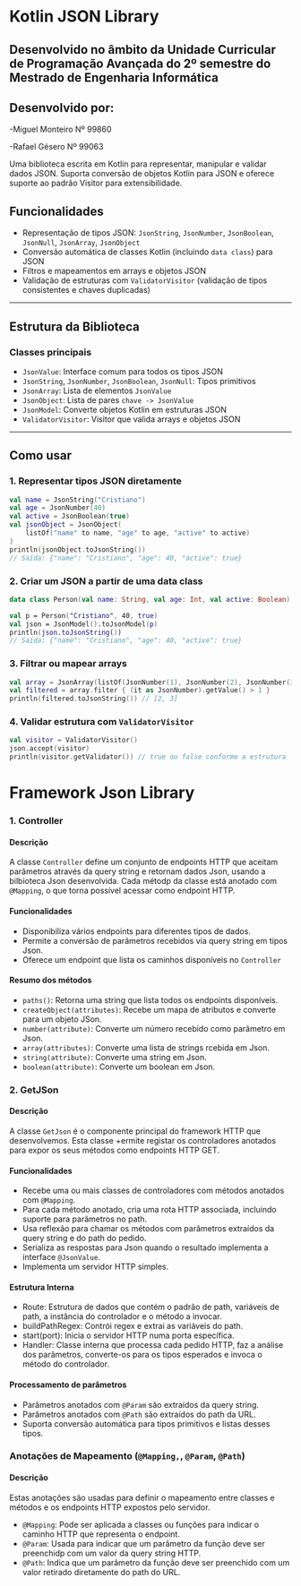 # Kotlin JSON Library

## Desenvolvido no âmbito da Unidade Curricular de Programação Avançada do 2º semestre do Mestrado de Engenharia Informática

## Desenvolvido por:

-Miguel Monteiro Nº 99860

-Rafael Gésero Nº 99063


Uma biblioteca escrita em Kotlin para representar, manipular e validar dados JSON. Suporta conversão de objetos Kotlin para JSON e oferece suporte ao padrão Visitor para extensibilidade.

## Funcionalidades

- Representação de tipos JSON: `JsonString`, `JsonNumber`, `JsonBoolean`, `JsonNull`, `JsonArray`, `JsonObject`
- Conversão automática de classes Kotlin (incluindo `data class`) para JSON
- Filtros e mapeamentos em arrays e objetos JSON
- Validação de estruturas com `ValidatorVisitor` (validação de tipos consistentes e chaves duplicadas)

---

## Estrutura da Biblioteca

### Classes principais

- `JsonValue`: Interface comum para todos os tipos JSON
- `JsonString`, `JsonNumber`, `JsonBoolean`, `JsonNull`: Tipos primitivos
- `JsonArray`: Lista de elementos `JsonValue`
- `JsonObject`: Lista de pares `chave -> JsonValue`
- `JsonModel`: Converte objetos Kotlin em estruturas JSON
- `ValidatorVisitor`: Visitor que valida arrays e objetos JSON

---

## Como usar

### 1. Representar tipos JSON diretamente

```kotlin
val name = JsonString("Cristiano")
val age = JsonNumber(40)
val active = JsonBoolean(true)
val jsonObject = JsonObject(
    listOf("name" to name, "age" to age, "active" to active)
)
println(jsonObject.toJsonString()) 
// Saída: {"name": "Cristiano", "age": 40, "active": true}
```

### 2. Criar um JSON a partir de uma data class

```kotlin
data class Person(val name: String, val age: Int, val active: Boolean)

val p = Person("Cristiano", 40, true)
val json = JsonModel().toJsonModel(p)
println(json.toJsonString()) 
// Saída: {"name": "Cristiano", "age": 40, "active": true}
```

### 3. Filtrar ou mapear arrays

```kotlin
val array = JsonArray(listOf(JsonNumber(1), JsonNumber(2), JsonNumber(3)))
val filtered = array.filter { (it as JsonNumber).getValue() > 1 }
println(filtered.toJsonString()) // [2, 3]
```

### 4. Validar estrutura com `ValidatorVisitor`

```kotlin
val visitor = ValidatorVisitor()
json.accept(visitor)
println(visitor.getValidator()) // true ou false conforme a estrutura
```




# Framework Json Library

### 1. Controller

#### Descrição

A classe `Controller` define um conjunto de endpoints HTTP que aceitam parâmetros através da query string e retornam dados Json, usando a bilbioteca Json desenvolvida. Cada métodp da classe está anotado com `@Mapping`, o que torna possível acessar como endpoint HTTP.

#### Funcionalidades 

- Disponibiliza vários endpoints para diferentes tipos de dados.
- Permite a conversão de parâmetros recebidos via query string em tipos Json.
- Oferece um endpoint que lista os caminhos disponíveis no `Controller`

#### Resumo dos métodos

- `paths()`: Retorna uma string que lista todos os endpoints disponíveis.
- `createObject(attributes)`: Recebe um mapa de atributos e converte para um objeto JSon.
- `number(attribute)`: Converte um número recebido como parâmetro em Json.
- `array(attributes)`: Converte uma lista de strings rcebida em Json.
- `string(attribute)`: Converte uma string em Json.
- `boolean(attribute)`: Converte um boolean em Json.


### 2. GetJSon

#### Descrição
A classe `GetJson` é o componente principal do framework HTTP que desenvolvemos. Esta classe +ermite registar os controladores anotados para expor os seus métodos como endpoints HTTP GET.

#### Funcionalidades 

- Recebe uma ou mais classes de controladores com métodos anotados com `@Mapping`.
- Para cada método anotado, cria uma rota HTTP associada, incluindo suporte para parâmetros no path.
- Usa reflexão para chamar os métodos com parâmetros extraídos da query string e do path do pedido.
- Serializa as respostas para Json quando o resultado implementa a interface `@JsonValue`.
- Implementa um servidor HTTP simples.

#### Estrutura Interna

- Route: Estrutura de dados que contém o padrão de path, variáveis de path, a instância do controlador e o método a invocar.
- buildPathRegex: Contrói regex e extrai as variáveis do path.
- start(port): Inicia o servidor HTTP numa porta específica.
- Handler: Classe interna que processa cada pedido HTTP, faz a análise dos parâmetros, converte-os para os tipos esperados e invoca o método do controlador.

#### Processamento de parâmetros
- Parâmetros anotados com `@Param` são extraídos da query string.
- Parâmetros anotados com `@Path` são extraídos do path da URL.
- Suporta conversão automática para tipos primitivos e listas desses tipos.

### Anotações de Mapeamento (`@Mapping,`, `@Param`, `@Path`)

#### Descrição
Estas anotações são usadas para definir o mapeamento entre classes e métodos e os endpoints HTTP expostos pelo servidor.

- `@Mapping`: Pode ser aplicada a classes ou funções para indicar o caminho HTTP que representa o endpoint.
- `@Param`: Usada para indicar que um parâmetro da função deve ser preenchidp com um valor da query string HTTP.
- `@Path`: Indica que um parâmetro da função deve ser preenchido com um valor retirado diretamente do path do URL. 

